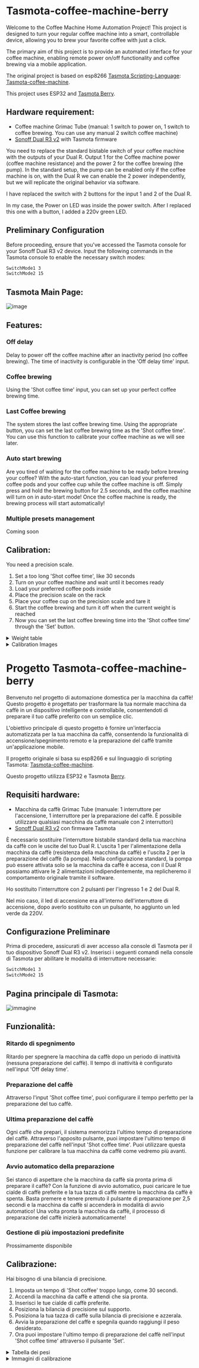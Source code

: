 # Tasmota-coffee-machine-berry

Welcome to the Coffee Machine Home Automation Project! This project is designed to turn your regular coffee machine into a smart, controllable device, allowing you to brew your favorite coffee with just a click.

The primary aim of this project is to provide an automated interface for your coffee machine, enabling remote power on/off functionality and coffee brewing via a mobile application.

The original project is based on esp8266 [Tasmota Scripting-Language](https://tasmota.github.io/docs/Scripting-Language/): [Tasmota-coffee-machine](https://github.com/robertoamd90/Tasmota-coffee-machine).

This project uses ESP32 and [Tasmota Berry](https://tasmota.github.io/docs/Berry/).

## Hardware requirement:

- Coffee machine Grimac Tube (manual: 1 switch to power on, 1 switch to coffee brewing. You can use any manual 2 switch coffee machine)
- [Sonoff Dual R3 v2](https://templates.blakadder.com/sonoff_DUALR3_v2.html) with Tasmota firmware

You need to replace the standard bistable switch of your coffee machine with the outputs of your Dual R. Output 1 for the Coffee machine power (coffee machine resistance) and the power 2 for the coffee brewing (the pump).
In the standard setup, the pump can be enabled only if the coffee machine is on, with the Dual R we can enable the 2 power independently, but we will replicate the original behavior via software.

I have replaced the switch with 2 buttons for the input 1 and 2 of the Dual R.

In my case, the Power on LED was inside the power switch. After I replaced this one with a button, I added a 220v green LED.

## Preliminary Configuration

Before proceeding, ensure that you've accessed the Tasmota console for your Sonoff Dual R3 v2 device. Input the following commands in the Tasmota console to enable the necessary switch modes:

```bash
SwitchMode1 3
SwitchMode2 15
```

## Tasmota Main Page:

![image](https://github.com/robertoamd90/Tasmota-coffee-machine-berry/assets/61760575/7f5eb327-3ae9-4894-8e8e-951ee539bc4c)

## Features:

### Off delay
Delay to power off the coffee machine after an inactivity period (no coffee brewing). The time of inactivity is configurable in the 'Off delay time' input.

### Coffee brewing
Using the 'Shot coffee time' input, you can set up your perfect coffee brewing time.

### Last Coffee brewing
The system stores the last coffee brewing time. Using the appropriate button, you can set the last coffee brewing time as the 'Shot coffee time'. You can use this function to calibrate your coffee machine as we will see later.

### Auto start brewing
Are you tired of waiting for the coffee machine to be ready before brewing your coffee? With the auto-start function, you can load your preferred coffee pods and your coffee cup while the coffee machine is off. Simply press and hold the brewing button for 2.5 seconds, and the coffee machine will turn on in auto-start mode! Once the coffee machine is ready, the brewing process will start automatically!

### Multiple presets management
Coming soon

## Calibration:

You need a precision scale.

1. Set a too long 'Shot coffee time', like 30 seconds
2. Turn on your coffee machine and wait until it becomes ready
3. Load your preferred coffee pods inside
4. Place the precision scale on the rack
5. Place your coffee cup on the precision scale and tare it
6. Start the coffee brewing and turn it off when the current weight is reached
7. Now you can set the last coffee brewing time into the 'Shot coffee time' through the 'Set' button.

<details>
  <summary>Weight table</summary>
  
| Type | Weight brewing |
|---|---|
| General Rule | coffee weight * 2 |
| Short Coffee | 20g |
| General Rule | 22g |
</details>

<details>
  <summary>Calibration Images</summary>
  <img width="500" alt="image" src="https://github.com/robertoamd90/Tasmota-coffee-machine-berry/assets/61760575/b8a85765-e0f2-45bc-a4c2-2371dacff448"><br/>
  <img width="500" alt="image" src="https://github.com/robertoamd90/Tasmota-coffee-machine-berry/assets/61760575/4336f6fb-ceeb-4c4b-821e-e37d3322beef"><br/>
  <img width="500" alt="image" src="https://github.com/robertoamd90/Tasmota-coffee-machine-berry/assets/61760575/d34a4fab-184c-44b9-88c2-14c5b968332b"><br/>
</details>


# Progetto Tasmota-coffee-machine-berry

Benvenuto nel progetto di automazione domestica per la macchina da caffè! Questo progetto è progettato per trasformare la tua normale macchina da caffè in un dispositivo intelligente e controllabile, consentendoti di preparare il tuo caffè preferito con un semplice clic.

L'obiettivo principale di questo progetto è fornire un'interfaccia automatizzata per la tua macchina da caffè, consentendo la funzionalità di accensione/spegnimento remoto e la preparazione del caffè tramite un'applicazione mobile.

Il progetto originale si basa su esp8266 e sul linguaggio di scripting Tasmota: [Tasmota-coffee-machine](https://github.com/robertoamd90/Tasmota-coffee-machine).

Questo progetto utilizza ESP32 e Tasmota [Berry](https://tasmota.github.io/docs/Berry/).

## Requisiti hardware:

- Macchina da caffè Grimac Tube (manuale: 1 interruttore per l'accensione, 1 interruttore per la preparazione del caffè. È possibile utilizzare qualsiasi macchina da caffè manuale con 2 interruttori)
- [Sonoff Dual R3 v2](https://templates.blakadder.com/sonoff_DUALR3_v2.html) con firmware Tasmota

È necessario sostituire l'interruttore bistabile standard della tua macchina da caffè con le uscite del tuo Dual R. L'uscita 1 per l'alimentazione della macchina da caffè (resistenza della macchina da caffè) e l'uscita 2 per la preparazione del caffè (la pompa).
Nella configurazione standard, la pompa può essere attivata solo se la macchina da caffè è accesa, con il Dual R possiamo attivare le 2 alimentazioni indipendentemente, ma replicheremo il comportamento originale tramite il software.

Ho sostituito l'interruttore con 2 pulsanti per l'ingresso 1 e 2 del Dual R.

Nel mio caso, il led di accensione era all'interno dell'interruttore di accensione, dopo averlo sostituito con un pulsante, ho aggiunto un led verde da 220V.

## Configurazione Preliminare

Prima di procedere, assicurati di aver accesso alla console di Tasmota per il tuo dispositivo Sonoff Dual R3 v2. Inserisci i seguenti comandi nella console di Tasmota per abilitare le modalità di interruttore necessarie:

```bash
SwitchMode1 3
SwitchMode2 15
```

## Pagina principale di Tasmota:

![immagine](https://github.com/robertoamd90/Tasmota-coffee-machine-berry/assets/61760575/7f5eb327-3ae9-4894-8e8e-951ee539bc4c)

## Funzionalità:

### Ritardo di spegnimento

Ritardo per spegnere la macchina da caffè dopo un periodo di inattività (nessuna preparazione del caffè). Il tempo di inattività è configurato nell'input 'Off delay time'.

### Preparazione del caffè

Attraverso l'input 'Shot coffee time', puoi configurare il tempo perfetto per la preparazione del tuo caffè.

### Ultima preparazione del caffè

Ogni caffè che prepari, il sistema memorizza l'ultimo tempo di preparazione del caffè. Attraverso l'apposito pulsante, puoi impostare l'ultimo tempo di preparazione del caffè nell'input 'Shot coffee time'.
Puoi utilizzare questa funzione per calibrare la tua macchina da caffè come vedremo più avanti.

### Avvio automatico della preparazione

Sei stanco di aspettare che la macchina da caffè sia pronta prima di preparare il caffè? Con la funzione di avvio automatico, puoi caricare le tue cialde di caffè preferite e la tua tazza di caffè mentre la macchina da caffè è spenta. Basta premere e tenere premuto il pulsante di preparazione per 2,5 secondi e la macchina da caffè si accenderà in modalità di avvio automatico! Una volta pronta la macchina da caffè, il processo di preparazione del caffè inizierà automaticamente!

### Gestione di più impostazioni predefinite

Prossimamente disponibile

## Calibrazione:

Hai bisogno di una bilancia di precisione.

1. Imposta un tempo di 'Shot coffee' troppo lungo, come 30 secondi.
2. Accendi la macchina da caffè e attendi che sia pronta.
3. Inserisci le tue cialde di caffè preferite.
4. Posiziona la bilancia di precisione sul supporto.
5. Posiziona la tua tazza di caffè sulla bilancia di precisione e azzerala.
6. Avvia la preparazione del caffè e spegnila quando raggiungi il peso desiderato.
7. Ora puoi impostare l'ultimo tempo di preparazione del caffè nell'input 'Shot coffee time' attraverso il pulsante 'Set'.

<details>
  <summary>Tabella dei pesi</summary>
  
| Tipo | Peso preparazione |
|---|---|
| Regola generale | peso caffè * 2 |
| Caffè corto | 20g |
| Regola generale | 22g |
</details>

<details>
  <summary>Immagini di calibrazione</summary>
  <img width="500" alt="immagine" src="https://github.com/robertoamd90/Tasmota-coffee-machine-berry/assets/61760575/b8a85765-e0f2-45bc-a4c2-2371dacff448"><br/>
  <img width="500" alt="immagine" src="https://github.com/robertoamd90/Tasmota-coffee-machine-berry/assets/61760575/4336f6fb-ceeb-4c4b-821e-e37d3322beef"><br/>
  <img width="500" alt="immagine" src="https://github.com/robertoamd90/Tasmota-coffee-machine-berry/assets/61760575/d34a4fab-184c-44b9-88c2-14c5b968332b"><br/>
</details>
